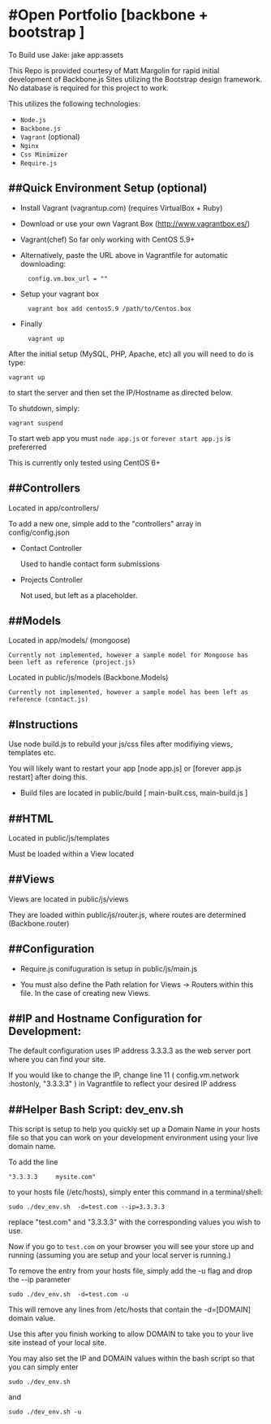#Open Portfolio [backbone + bootstrap ]
==============

To Build use Jake: jake app:assets

This Repo is provided courtesy of Matt Margolin for rapid initial development of Backbone.js Sites utilizing the Bootstrap design framework. No database is required for this project to work.

This utilizes the following technologies: 

* `Node.js`
* `Backbone.js`
* `Vagrant` (optional)
* `Nginx`
* `Css Minimizer`
* `Require.js`

##Quick Environment Setup (optional)
-------------------------
* Install Vagrant (vagrantup.com) (requires VirtualBox + Ruby)
* Download or use your own Vagrant Box (http://www.vagrantbox.es/)
* Vagrant(chef) So far only working with CentOS 5.9+ 
* Alternatively, paste the URL above in Vagrantfile for automatic downloading:

		config.vm.box_url = ""

* Setup your vagrant box

		vagrant box add centos5.9 /path/to/Centos.box
		
* Finally

		vagrant up 

After the initial setup (MySQL, PHP, Apache, etc) all you will need to do is type:
	
	vagrant up 

to start the server and then set the IP/Hostname as directed below.

To shutdown, simply:

	vagrant suspend

To start web app you must `node app.js` or `forever start app.js` is prefererred

This is currently only tested using CentOS 6+ 

##Controllers 
------------

Located in app/controllers/

To add a new one, simple add to the "controllers" array in config/config.json

* Contact Controller 
	
	Used to handle contact form submissions

* Projects Controller

	Not used, but left as a placeholder.

##Models
-------

Located in app/models/ (mongoose)

	Currently not implemented, however a sample model for Mongoose has been left as reference (project.js)

Located in public/js/models (Backbone.Models)

	Currently not implemented, however a sample model has been left as reference (contact.js)

#Instructions
-------------
Use node build.js to rebuild your js/css files after modifiying views, templates etc.  

You will likely want to restart your app [node app.js] or [forever app.js restart] after doing this.


* Build files are located in public/build [ main-built.css, main-build.js ]

##HTML
-----

Located in public/js/templates

Must be loaded within a View located

##Views
------

Views are located in public/js/views

They are loaded within public/js/router.js, where routes are determined (Backbone.router)

##Configuration 
--------------

* Require.js conifuguration is setup in public/js/main.js

* You must also define the Path relation for Views -> Routers within this file. In the case of creating new Views.

##IP and Hostname Configuration for Development: 
-------------------------------

The default configuration uses IP address 3.3.3.3 as the web server port where you can find your site.

If you would like to change the IP, change line 11 ( config.vm.network :hostonly, "3.3.3.3" ) in Vagrantfile to reflect your desired IP address


##Helper Bash Script: dev_env.sh
-------------------------------

This script is setup to help you quickly set up a Domain Name in your hosts file so that you can work on your development environment using your live domain name.  

To add the line 

	"3.3.3.3	 mysite.com" 

to your hosts file (/etc/hosts), simply enter this command in a terminal/shell:

	sudo ./dev_env.sh  -d=test.com --ip=3.3.3.3

replace "test.com" and "3.3.3.3" with the corresponding values you wish to use.

Now if you go to `test.com` on your browser you will see your store up and running (assuming you are setup and your local server is running.)

To remove the entry from your hosts file, simply add the -u flag and drop the --ip parameter

	sudo ./dev_env.sh  -d=test.com -u
	
This will remove any lines  from /etc/hosts that contain the -d=[DOMAIN] domain value. 

Use this after you finish working to allow DOMAIN to take you to your live site instead of your local site.


You may also set the IP and DOMAIN values within the bash script so that you can simply enter 

	sudo ./dev_env.sh 

and

	sudo ./dev_env.sh -u
